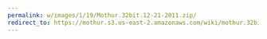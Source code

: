```yaml
---
permalink: w/images/1/19/Mothur.32bit.12-21-2011.zip/
redirect_to: https://mothur.s3.us-east-2.amazonaws.com/wiki/mothur.32bit.12-21-2011.zip
---
```


